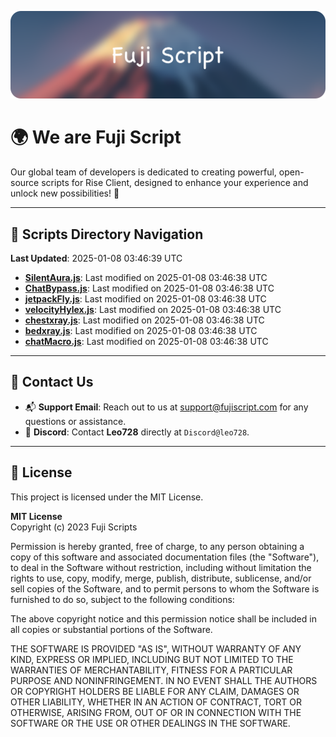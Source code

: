 ![Banner](.github/b.webp)

# 🌍 **We are Fuji Script**

Our global team of developers is dedicated to creating powerful, open-source scripts for Rise Client, designed to enhance your experience and unlock new possibilities! 🌟

---
<!-- SCRIPTS_NAVIGATION_START -->
## 📂 **Scripts Directory Navigation**

**Last Updated**: 2025-01-08 03:46:39 UTC

- **[SilentAura.js](scripts/SilentAura.js)**: Last modified on 2025-01-08 03:46:38 UTC
- **[ChatBypass.js](scripts/ChatBypass.js)**: Last modified on 2025-01-08 03:46:38 UTC
- **[jetpackFly.js](scripts/jetpackFly.js)**: Last modified on 2025-01-08 03:46:38 UTC
- **[velocityHylex.js](scripts/velocityHylex.js)**: Last modified on 2025-01-08 03:46:38 UTC
- **[chestxray.js](scripts/chestxray.js)**: Last modified on 2025-01-08 03:46:38 UTC
- **[bedxray.js](scripts/bedxray.js)**: Last modified on 2025-01-08 03:46:38 UTC
- **[chatMacro.js](scripts/chatMacro.js)**: Last modified on 2025-01-08 03:46:38 UTC

<!-- SCRIPTS_NAVIGATION_END -->

---

## 💬 **Contact Us**  
- 📬 **Support Email**: Reach out to us at [support@fujiscript.com](mailto:support@fujiscript.com) for any questions or assistance.  
- 💬 **Discord**: Contact **Leo728** directly at `Discord@leo728`.

---

## 📜 **License**

This project is licensed under the MIT License.  

**MIT License**  
Copyright (c) 2023 Fuji Scripts  

Permission is hereby granted, free of charge, to any person obtaining a copy of this software and associated documentation files (the "Software"), to deal in the Software without restriction, including without limitation the rights to use, copy, modify, merge, publish, distribute, sublicense, and/or sell copies of the Software, and to permit persons to whom the Software is furnished to do so, subject to the following conditions:  

The above copyright notice and this permission notice shall be included in all copies or substantial portions of the Software.  

THE SOFTWARE IS PROVIDED "AS IS", WITHOUT WARRANTY OF ANY KIND, EXPRESS OR IMPLIED, INCLUDING BUT NOT LIMITED TO THE WARRANTIES OF MERCHANTABILITY, FITNESS FOR A PARTICULAR PURPOSE AND NONINFRINGEMENT. IN NO EVENT SHALL THE AUTHORS OR COPYRIGHT HOLDERS BE LIABLE FOR ANY CLAIM, DAMAGES OR OTHER LIABILITY, WHETHER IN AN ACTION OF CONTRACT, TORT OR OTHERWISE, ARISING FROM, OUT OF OR IN CONNECTION WITH THE SOFTWARE OR THE USE OR OTHER DEALINGS IN THE SOFTWARE.  
